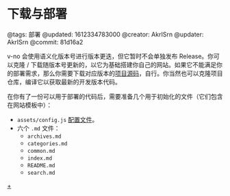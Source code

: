 # 下载与部署

@tags: 部署
@updated: 1612334783000
@creator: AkrISrn
@updater: AkrISrn
@commit: 81d16a2

v-no 会使用语义化版本号进行版本更迭，但它暂时不会单独发布 Release。你可以克隆 / 下载随版本号更新的[](/zh/docs/template.md "#")，以它为基础搭建你自己的网站。如果它不能满足你的部署需求，那么你需要下载对应版本的[项目源码](https://github.com/akrisrn/v-no/tags)，自行[](/zh/docs/compile.md "#")。你当然也可以克隆项目仓库，编译它以获取最新的开发版本代码。

在你有了一份可以用于部署的代码后，需要准备几个用于初始化的文件（它们包含在网站模板中）：

- `assets/config.js` [配置文件](/zh/snippets/config.js.md "#")。
- 六个 `.md` 文件：
    - `archives.md`
    - `categories.md`
    - `common.md`
    - `index.md`
    - `README.md`
    - `search.md`

[+](/zh/docs/deploy.md)
